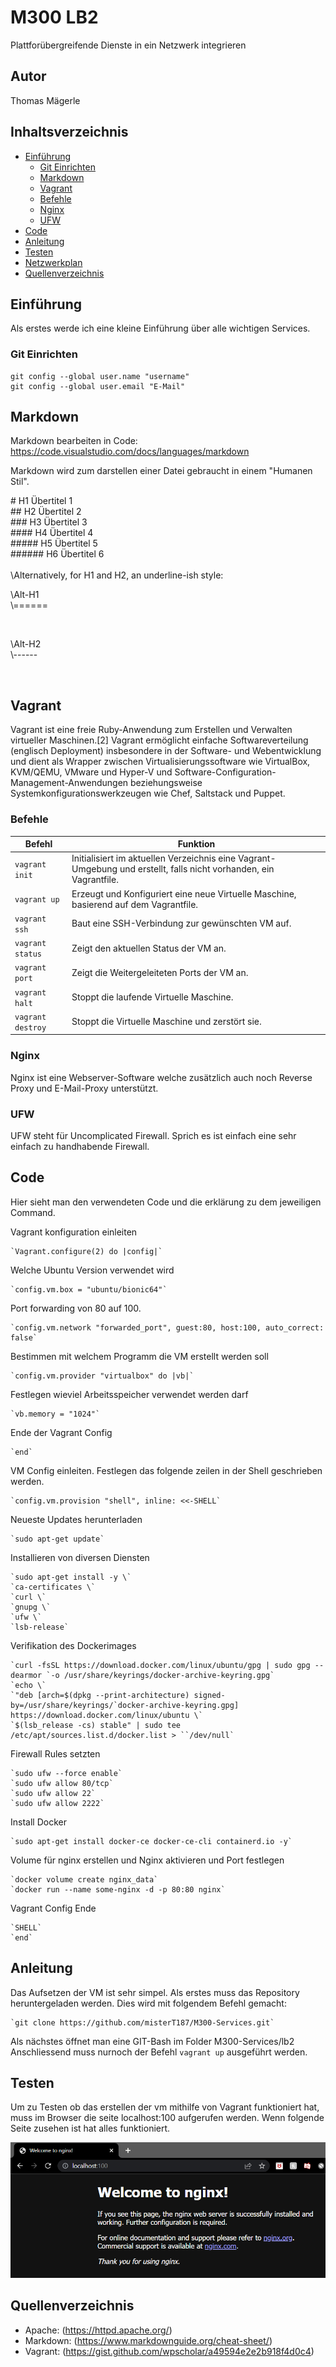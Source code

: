 # M300 LB2
Plattforübergreifende Dienste in ein Netzwerk integrieren

## Autor
Thomas Mägerle

## Inhaltsverzeichnis

- [Einführung](#einfuehrung) 
    - [Git Einrichten](#giteinrichten)
    - [Markdown](#markdown)
    - [Vagrant](#vagrant)
    - [Befehle](#Befehle)
    - [Nginx](#nginx)
    - [UFW](#ufw)
- [Code](#code)
- [Anleitung](#anleitung)
- [Testen](#testen)
- [Netzwerkplan](#netzwerkplan)
- [Quellenverzeichnis](#quellenverzeichnis)

<a name="einfuehrung"></a>
## Einführung
Als erstes werde ich eine kleine Einführung über alle wichtigen Services.

<a name="giteinrichten"></a>
### Git Einrichten
```
git config --global user.name "username"
git config --global user.email "E-Mail"
```

<a name="markdown"></a>
## Markdown
Markdown bearbeiten in Code:
https://code.visualstudio.com/docs/languages/markdown

Markdown wird zum darstellen einer Datei gebraucht in einem "Humanen Stil".
<br>

\# H1 Übertitel 1 <br>
\## H2 Übertitel 2 <br>
\### H3 Übertitel 3 <br>
\#### H4 Übertitel 4 <br>
\##### H5 Übertitel 5 <br>
\###### H6 Übertitel 6 <br>
<br>
\Alternatively, for H1 and H2, an underline-ish style: <br>

<p> \Alt-H1 <br>
\====== </p>
<br>
<p> \Alt-H2 <br>
\------ </p>
<br>

<a name="vagrant"></a>
## Vagrant
Vagrant ist eine freie Ruby-Anwendung zum Erstellen und Verwalten virtueller Maschinen.[2] Vagrant ermöglicht einfache Softwareverteilung (englisch Deployment) insbesondere in der Software- und Webentwicklung und dient als Wrapper zwischen Virtualisierungssoftware wie VirtualBox, KVM/QEMU, VMware und Hyper-V und Software-Configuration-Management-Anwendungen beziehungsweise Systemkonfigurationswerkzeugen wie Chef, Saltstack und Puppet.

<a name="befehle"></a>

### Befehle
| Befehl            | Funktion                                             |
| -------------     | ---------------------------------------------------- | 
| ```vagrant init```      | Initialisiert im aktuellen Verzeichnis eine Vagrant-Umgebung und erstellt, falls nicht vorhanden, ein Vagrantfile. |
| ```vagrant up```        | Erzeugt und Konfiguriert eine neue Virtuelle Maschine, basierend auf dem Vagrantfile. |
| ```vagrant ssh```       | Baut eine SSH-Verbindung zur gewünschten VM auf. |
| ```vagrant status```    | Zeigt den aktuellen Status der VM an. |
| ```vagrant port```      | Zeigt die Weitergeleiteten Ports der VM an. |
| ```vagrant halt```      | Stoppt die laufende Virtuelle Maschine. |
| ```vagrant destroy```   | Stoppt die Virtuelle Maschine und zerstört sie. |

<a name="nginx"></a>
### Nginx
Nginx ist eine Webserver-Software welche zusätzlich auch noch Reverse Proxy und E-Mail-Proxy unterstützt.

<a name="ufw"></a>
### UFW
UFW steht für Uncomplicated Firewall. Sprich es ist einfach eine sehr einfach zu handhabende Firewall.

<a name="code"></a>
## Code
Hier sieht man den verwendeten Code und die erklärung zu dem jeweiligen Command.

Vagrant konfiguration einleiten

    `Vagrant.configure(2) do |config|`


Welche Ubuntu Version verwendet wird
    
    `config.vm.box = "ubuntu/bionic64"`


Port forwarding von 80 auf 100.
    
    `config.vm.network "forwarded_port", guest:80, host:100, auto_correct: false`


Bestimmen mit welchem Programm die VM erstellt werden soll
    
    `config.vm.provider "virtualbox" do |vb|`


Festlegen wieviel Arbeitsspeicher verwendet werden darf
    
    `vb.memory = "1024"`

Ende der Vagrant Config
    
    `end`


VM Config einleiten. Festlegen das folgende zeilen in der Shell geschrieben werden.

    `config.vm.provision "shell", inline: <<-SHELL`


Neueste Updates herunterladen

    `sudo apt-get update`


Installieren von diversen Diensten
    
    `sudo apt-get install -y \`
    `ca-certificates \`
    `curl \`
    `gnupg \`
    `ufw \`
    `lsb-release`


Verifikation des Dockerimages

    `curl -fsSL https://download.docker.com/linux/ubuntu/gpg | sudo gpg --dearmor `-o /usr/share/keyrings/docker-archive-keyring.gpg`
    `echo \`
    `"deb [arch=$(dpkg --print-architecture) signed-by=/usr/share/keyrings/`docker-archive-keyring.gpg] https://download.docker.com/linux/ubuntu \`
    `$(lsb_release -cs) stable" | sudo tee /etc/apt/sources.list.d/docker.list > ``/dev/null`


Firewall Rules setzten
    
    `sudo ufw --force enable`
    `sudo ufw allow 80/tcp`
    `sudo ufw allow 22`
    `sudo ufw allow 2222`


Install Docker

    `sudo apt-get install docker-ce docker-ce-cli containerd.io -y`
    
    
Volume für nginx erstellen und Nginx aktivieren und Port festlegen    
    
    `docker volume create nginx_data`
    `docker run --name some-nginx -d -p 80:80 nginx`


Vagrant Config Ende
    
    `SHELL`
    `end`

<a name="anleitung"></a>
## Anleitung
Das Aufsetzen der VM ist sehr simpel. Als erstes muss das Repository heruntergeladen werden. Dies wird mit folgendem Befehl gemacht:
    
    `git clone https://github.com/misterT187/M300-Services.git`

Als nächstes öffnet man eine GIT-Bash im Folder M300-Services/lb2
Anschliessend muss nurnoch der Befehl `vagrant up` ausgeführt werden.

<a name="testen"></a>
## Testen
Um zu Testen ob das erstellen der vm mithilfe von Vagrant funktioniert hat, muss im Browser die seite localhost:100 aufgerufen werden. 
Wenn folgende Seite zusehen ist hat alles funktioniert.

![nginx-webserver](https://github.com/misterT187/M300-Services/blob/main/lb2/images/nginx.PNG)

<a name="quellenverzeichnis"></a>
## Quellenverzeichnis

- Apache: (https://httpd.apache.org/)  
- Markdown: (https://www.markdownguide.org/cheat-sheet/)
- Vagrant: (https://gist.github.com/wpscholar/a49594e2e2b918f4d0c4)